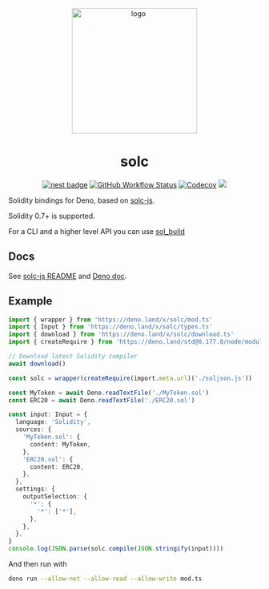 <div align="center">

<img alt="logo" height="250px" src="https://bafkreicd4u5jhqcnhztqhi3dkvefx3ccooimkqca33ipjo4njyzfus5nfu.ipfs.dweb.link" />

# solc

[![nest badge][nest-badge]](https://nest.land/package/solc) [![GitHub Workflow Status][gh-actions-img]][github-actions]
[![Codecov][cov-badge-url]][cov-url] [![][code-quality-img]][code-quality]

</div>

Solidity bindings for Deno, based on [solc-js](https://github.com/ethereum/solc-js).

Solidity 0.7+ is supported.

For a CLI and a higher level API you can use [sol_build](https://github.com/deno-web3/sol_build)

## Docs

See [solc-js README](https://github.com/ethereum/solc-js#readme) and [Deno doc](https://deno.land/x/solc/mod.ts).

## Example

```ts
import { wrapper } from 'https://deno.land/x/solc/mod.ts'
import { Input } from 'https://deno.land/x/solc/types.ts'
import { download } from 'https://deno.land/x/solc/download.ts'
import { createRequire } from 'https://deno.land/std@0.177.0/node/module.ts'

// Download latest Solidity compiler
await download()

const solc = wrapper(createRequire(import.meta.url)('./soljson.js'))

const MyToken = await Deno.readTextFile('./MyToken.sol')
const ERC20 = await Deno.readTextFile('./ERC20.sol')

const input: Input = {
  language: 'Solidity',
  sources: {
    'MyToken.sol': {
      content: MyToken,
    },
    'ERC20.sol': {
      content: ERC20,
    },
  },
  settings: {
    outputSelection: {
      '*': {
        '*': ['*'],
      },
    },
  },
}
console.log(JSON.parse(solc.compile(JSON.stringify(input))))
```

And then run with

```sh
deno run --allow-net --allow-read --allow-write mod.ts
```

[code-quality-img]: https://img.shields.io/codefactor/grade/github/deno-web3/solc?style=for-the-badge&color=626890&
[code-quality]: https://www.codefactor.io/repository/github/deno-web3/solc
[nest-badge]: https://img.shields.io/badge/publushed%20on-nest.land-626890?style=for-the-badge
[cov-badge-url]: https://img.shields.io/coveralls/github/deno-web3/solc?style=for-the-badge&color=626890&
[cov-url]: https://coveralls.io/github/deno-web3/solc
[github-actions]: https://github.com/tinyhttp/deno-web3/solc
[gh-actions-img]: https://img.shields.io/github/actions/workflow/status/deno-web3/solc/main.yml?branch=master&style=for-the-badge&color=626890&label=&logo=github
